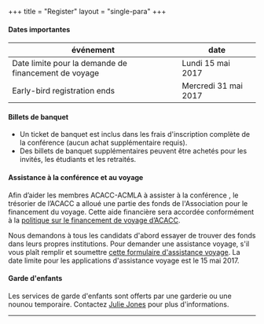 +++
title = "Register"
layout = "single-para"
+++

#### Dates importantes

| événement | date |
|------     |------|
|Date limite pour la demande de financement de voyage|Lundi 15 mai 2017|
|Early-bird registration ends|Mercredi 31 mai 2017|

#### Billets de banquet
* Un ticket de banquet est inclus dans les frais d'inscription complète de la conférence (aucun achat supplémentaire requis).
* Des billets de banquet supplémentaires peuvent être achetés pour les invités, les étudiants et les retraités.

#### Assistance à la conférence et au voyage
Afin d’aider les membres ACACC-ACMLA à assister à la conférence , le trésorier de l’ACACC a alloué une partie des fonds de l'Association pour le financement du voyage. Cette aide financière sera accordée conformément à la [politique sur le financement de voyage d’ACACC](https://acmla-acacc.ca/docs/ACMLA_conference-travel_funding_policy.pdf).

Nous demandons à tous les candidats d'abord essayer de trouver des fonds dans leurs propres institutions. Pour demander une assistance voyage, s'il vous plaît remplir et soumettre [cette formulaire d'assistance voyage](https://goo.gl/forms/QiQGFbtwXF8LpKMn1). La date limite pour les applications d'assistance voyage est le 15 mai 2017.

#### Garde d'enfants
Les services de garde d'enfants sont offerts par une garderie ou une nounou temporaire. Contactez [Julie Jones](mailto:jsj7@sfu.ca) pour plus d'informations.

---

<script src="https://memberservices.membee.com/feeds/Events/EventScript.ashx?id=103&cid=688&wid=501" type="text/javascript"></script>
